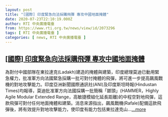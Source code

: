 ```yaml
---
layout: post
title: "[國際] 印度緊急向法採購飛彈 專攻中國地面掩體"
date: 2020-07-23T22:10:19.000Z
author: RTI 中央廣播電臺
from: https://www.rti.org.tw/news/view/id/2073296
tags: [ RTI 中央廣播電臺 ]
categories: [ news, RTI 中央廣播電臺 ]
---
```

<!--1595542219000-->
[[國際] 印度緊急向法採購飛彈 專攻中國地面掩體](https://www.rti.org.tw/news/view/id/2073296)
------

<div>
為對付中國部隊在東拉達克(Ladakh)建造的掩體與建築，印度總理莫迪已動用緊急權力，批准軍方向法國緊急採購一批可對付掩體的飛彈，將可進一步提高飆風戰機的對地攻擊能力。印度亞洲新聞國際通訊社(ANI)及印度斯坦時報(Hindustan Times)均報導，莫迪批准軍方向法國採購一批簡稱「鎯頭」(HAMMER，Highly Agile Modular Extended Range，高敏捷模組化延長距離)的中程空對地飛彈，這款飛彈可對付任何地面掩體和建築。消息來源指出，飆風戰機(Rafale)配備這款飛彈後，將有效提升對地攻擊能力，使印度有能力包括東拉達克山...<a target="_blank" href="https://www.rti.org.tw/news/view/id/2073296">...more</a>
</div>
